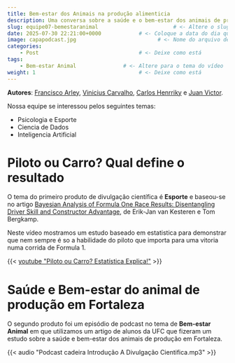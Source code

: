 ```yaml
---
title: Bem-estar dos Animais na produção alimenticia                    # <- Altere o título
description: Uma conversa sobre a saúde e o bem-estar dos animais de produção alimenticia em Fortaleza, usamos um artigo de base para a nossa conversa e criação do nosso podcast  # <- Altere a descrição
slug: equipe07-bemestaranimal                        # <- Altere o slug com equipeXX-temaprincipal
date: 2025-07-30 22:21:00+0000            # <- Coloque a data do dia que inseriu o conteúdo         
image: capapodcast.jpg                          # <- Nome do arquivo de imagem com a capa (adicione à pasta) 
categories:
    - Post                                # <- Deixe como está
tags:
    - Bem-estar Animal               # <- Altere para o tema do vídeo
weight: 1                                 # <- Deixe como está
---
```


**Autores**: [Francisco Arley](contatofcarley@gmail.com), [Vinicius Carvalho](viniciuscarvalholima.27@gmail.com), [Carlos Henrriky](carloshenrriky@alu.ufc.br) e [Juan Victor](juanvictor@alu.ufc.br). 

Nossa equipe se interessou pelos seguintes temas:

 - Psicologia e Esporte
 - Ciencia de Dados
 - Inteligencia Artificial
  
# Piloto ou Carro? Qual define o resultado

O tema do primeiro produto de divulgação científica é **Esporte** e baseou-se no artigo [Bayesian Analysis of Formula One Race Results:
Disentangling Driver Skill and Constructor Advantage](
https://doi.org/10.1515/jqas-2022-0021), de Erik-Jan van Kesteren e Tom Bergkamp.

Neste vídeo mostramos um estudo baseado em estatistica para demonstrar que nem sempre é so a habilidade do piloto que importa para uma vitoria numa corrida de Formula 1.

{{< [youtube "Piloto ou Carro? Estatística Explica!"](https://www.youtube.com/watch?v=RMtM7solA8c&authuser=2) >}}

# Saúde e Bem-estar do animal de produção em Fortaleza
O segundo produto foi um episódio de podcast no tema de **Bem-estar Animal** em que utilizamos um artigo de alunos da UFC que fizeram um estudo sobre a saúde e bem-estar dos animais de produção em Fortaleza.


{{< audio "Podcast cadeira Introdução A Divulgação Cientifica.mp3" >}}

